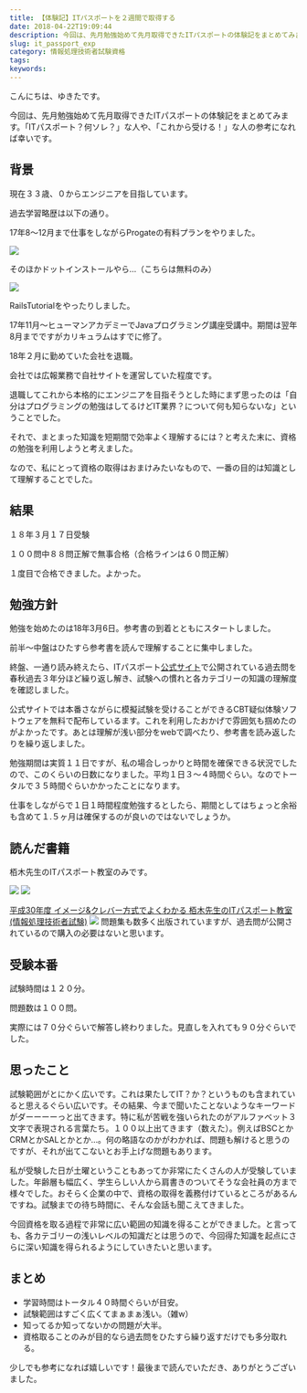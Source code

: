 ```yaml
---
title: 【体験記】ITパスポートを２週間で取得する
date: 2018-04-22T19:09:44
description: 今回は、先月勉強始めて先月取得できたITパスポートの体験記をまとめてみます。「ITパスポート？何ソレ？
slug: it_passport_exp
category: 情報処理技術者試験資格
tags: 
keywords: 
---
```


こんにちは、ゆきたです。

今回は、先月勉強始めて先月取得できたITパスポートの体験記をまとめてみます。「ITパスポート？何ソレ？」な人や、「これから受ける！」な人の参考になれば幸いです。

## 背景

現在３３歳、０からエンジニアを目指しています。

過去学習略歴は以下の通り。

17年8〜12月まで仕事をしながらProgateの有料プランをやりました。

![](https://creatase.info/wp-content/uploads/2018/04/スクリーンショット-2018-04-22-16.08.39-1024x249.png)

そのほかドットインストールやら…（こちらは無料のみ）

![](https://creatase.info/wp-content/uploads/2018/04/スクリーンショット-2018-04-22-16.19.20.png)

RailsTutorialをやったりしました。

17年11月〜ヒューマンアカデミーでJavaプログラミング講座受講中。期間は翌年8月までですがカリキュラムはすでに修了。

18年２月に勤めていた会社を退職。

会社では広報業務で自社サイトを運営していた程度です。

退職してこれから本格的にエンジニアを目指そうとした時にまず思ったのは「自分はプログラミングの勉強はしてるけどIT業界？について何も知らないな」ということでした。

それで、まとまった知識を短期間で効率よく理解するには？と考えた末に、資格の勉強を利用しようと考えました。

なので、私にとって資格の取得はおまけみたいなもので、一番の目的は知識として理解することでした。

## 結果

１８年３月１７日受験

１００問中８８問正解で無事合格（合格ラインは６０問正解）

１度目で合格できました。よかった。

## 勉強方針

勉強を始めたのは18年3月6日。参考書の到着とともにスタートしました。

前半〜中盤はひたすら参考書を読んで理解することに集中しました。

終盤、一通り読み終えたら、ITパスポート[公式サイト](https://www3.jitec.ipa.go.jp/JitesCbt/index.html)で公開されている過去問を春秋過去３年分ほど繰り返し解き、試験への慣れと各カテゴリーの知識の理解度を確認しました。

公式サイトでは本番さながらに模擬試験を受けることができるCBT疑似体験ソフトウェアを無料で配布しているます。これを利用したおかげで雰囲気も掴めたのがよかったです。あとは理解が浅い部分をwebで調べたり、参考書を読み返したりを繰り返しました。

勉強期間は実質１１日ですが、私の場合しっかりと時間を確保できる状況でしたので、このくらいの日数になりました。平均１日３〜４時間ぐらい。なのでトータルで３５時間ぐらいかかったことになります。

仕事をしながらで１日１時間程度勉強するとしたら、期間としてはちょっと余裕も含めて１.５ヶ月は確保するのが良いのではないでしょうか。

## 読んだ書籍

栢木先生のITパスポート教室のみです。

[![](//ws-fe.amazon-adsystem.com/widgets/q?_encoding=UTF8&MarketPlace=JP&ASIN=4774193240&ServiceVersion=20070822&ID=AsinImage&WS=1&Format=_SL250_&tag=yukita2a01-22)](https://www.amazon.co.jp/gp/product/4774193240/ref=as_li_tl?ie=UTF8&camp=247&creative=1211&creativeASIN=4774193240&linkCode=as2&tag=yukita2a01-22&linkId=d2f2da31f926c82632163db221c90293) ![](//ir-jp.amazon-adsystem.com/e/ir?t=yukita2a01-22&l=am2&o=9&a=4774193240)

[平成30年度 イメージ&クレバー方式でよくわかる 栢木先生のITパスポート教室 (情報処理技術者試験)](https://www.amazon.co.jp/gp/product/4774193240/ref=as_li_tl?ie=UTF8&camp=247&creative=1211&creativeASIN=4774193240&linkCode=as2&tag=yukita2a01-22&linkId=866eb0b15aa193318349fd4407498cf6) ![](//ir-jp.amazon-adsystem.com/e/ir?t=yukita2a01-22&l=am2&o=9&a=4774193240)
問題集も数多く出版されていますが、過去問が公開されているので購入の必要はないと思います。

## 受験本番

試験時間は１２０分。

問題数は１００問。

実際には７０分ぐらいで解答し終わりました。見直しを入れても９０分ぐらいでした。

## 思ったこと

試験範囲がとにかく広いです。これは果たしてIT？か？というものも含まれていると思えるぐらい広いです。その結果、今まで聞いたことないようなキーワードがダーーーーっと出てきます。特に私が苦戦を強いられたのがアルファベット３文字で表現される言葉たち。１００以上出てきます（数えた）。例えばBSCとかCRMとかSALとかとか…。何の略語なのかがわかれば、問題も解けると思うのですが、それが出てこないとお手上げな問題もあります。

私が受験した日が土曜ということもあってか非常にたくさんの人が受験していました。年齢層も幅広く、学生らしい人から肩書きのついてそうな会社員の方まで様々でした。おそらく企業の中で、資格の取得を義務付けているところがあるんですね。試験までの待ち時間に、そんな会話も聞こえてきました。

今回資格を取る過程で非常に広い範囲の知識を得ることができました。と言っても、各カテゴリーの浅いレベルの知識だとは思うので、今回得た知識を起点にさらに深い知識を得られるようにしていきたいと思います。

## まとめ

- 学習時間はトータル４０時間ぐらいが目安。
- 試験範囲はすごく広くてまぁまぁ浅い。（雑w）
- 知ってるか知ってないかの問題が大半。
- 資格取ることのみが目的なら過去問をひたすら繰り返すだけでも多分取れる。

少しでも参考になれば嬉しいです！最後まで読んでいただき、ありがとうございました。

